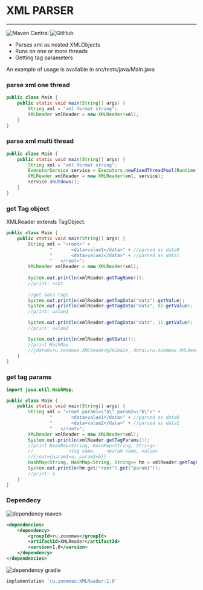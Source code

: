 # XML PARSER

---

![Maven Central](https://img.shields.io/maven-central/v/ru.zoommax/XMLParser?style=plastic)
![GitHub](https://img.shields.io/github/license/ZooMMaX/XMLParser?style=plastic)

- Parses xml as nested XMLObjects
- Runs on one or more threads
- Getting tag parameters

An example of usage is available in src/tests/java/Main.java

### parse xml one thread
```java
public class Main {
    public static void main(String[] args) {
        String xml = "xml format string";
        XMLReader xmlReader = new XMLReader(xml);
    }
}
```

### parse xml multi thread
```java
public class Main {
    public static void main(String[] args) {
        String xml = "xml format string";
        ExecutorService service = Executors.newFixedThreadPool(Runtime.getRuntime().availableProcessors());
        XMLReader xmlReader = new XMLReader(xml, service);
        service.shutdown();
    }
}
```

### get Tag object
XMLReader extends TagObject.
```java
public class Main {
    public static void main(String[] args) {
        String xml = "<root>" +
                "       <data>value1</data>" + //parsed as data0
                "       <data>value2</data>" + //parsed as data1
                "   </root>";
        XMLReader xmlReader = new XMLReader(xml);
        
        System.out.println(xmlReader.getTagName());
        //print: root
        
        //get data tags
        System.out.println(xmlReader.getTagData("data").getValue);
        System.out.println(xmlReader.getTagData("data", 0).getValue);
        //print: value1

        System.out.println(xmlReader.getTagData("data", 1).getValue);
        //print: value2

        System.out.println(xmlReader.getData());
        //print HashMap
        //{data0=ru.zoommax.XMLReader@282ba1e, data1=ru.zoommax.XMLReader@13b6d03}
    }
}
```

### get tag params

```java
import java.util.HashMap;

public class Main {
    public static void main(String[] args) {
        String xml = "<root param1=\"a\" param2=\"b\">" +
                "       <data>value1</data>" + //parsed as data0
                "       <data>value2</data>" + //parsed as data1
                "   </root>";
        XMLReader xmlReader = new XMLReader(xml);
        System.out.println(xmlReader.getTagParams());
        //print HashMap<String, HashMap<String, String>
        //             <tag name,    <param name, value>
        //{root={param1=a, param2=b}}
        HashMap<String, HashMap<String, String>> hm = xmlReader.getTagParams();
        System.out.println(hm.get("root").get("param1"));
        //print: a
    }
}
```

### Dependecy
![dependency maven](https://img.shields.io/badge/DEPENDENCY-Maven-C71A36?style=plastic&logo=apachemaven)
```xml
<dependencies>
    <dependency>
        <groupId>ru.zoommax</groupId>
        <artifactId>XMLReader</artifactId>
        <version>1.0</version>
    </dependency>
</dependencies>
```

![dependency gradle](https://img.shields.io/badge/DEPENDENCY-Gradle-02303A?style=plastic&logo=gradle)
```groovy
implementation 'ru.zoommax:XMLReader:1.0'
```